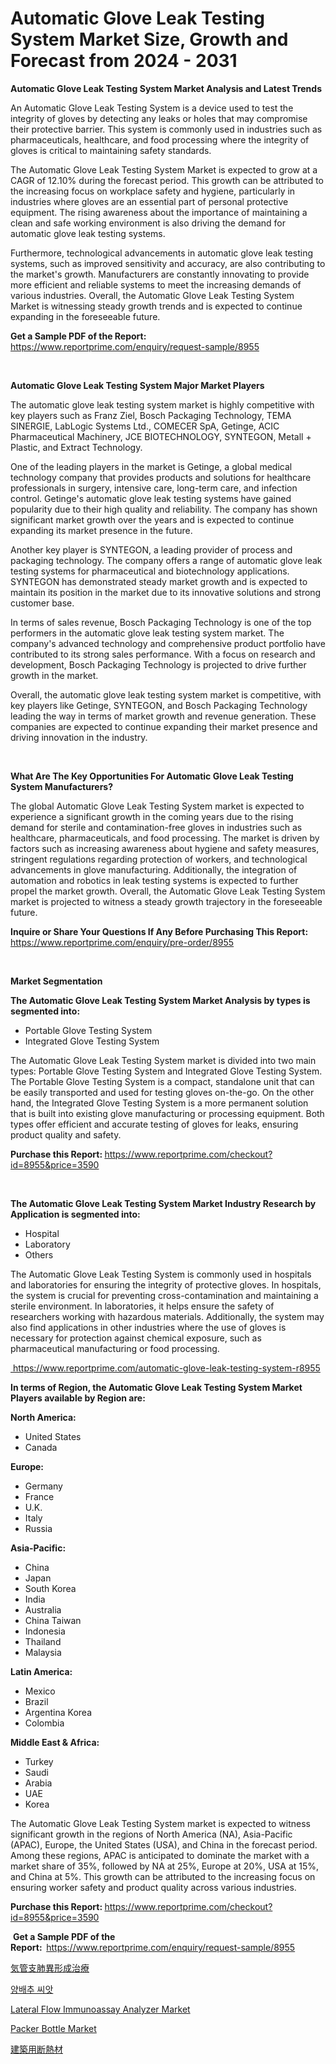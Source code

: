 <p><h1>Automatic Glove Leak Testing System Market Size, Growth and Forecast from 2024 - 2031</h1></p><p><strong>Automatic Glove Leak Testing System Market Analysis and Latest Trends</strong></p>
<p><p>An Automatic Glove Leak Testing System is a device used to test the integrity of gloves by detecting any leaks or holes that may compromise their protective barrier. This system is commonly used in industries such as pharmaceuticals, healthcare, and food processing where the integrity of gloves is critical to maintaining safety standards.</p><p>The Automatic Glove Leak Testing System Market is expected to grow at a CAGR of 12.10% during the forecast period. This growth can be attributed to the increasing focus on workplace safety and hygiene, particularly in industries where gloves are an essential part of personal protective equipment. The rising awareness about the importance of maintaining a clean and safe working environment is also driving the demand for automatic glove leak testing systems.</p><p>Furthermore, technological advancements in automatic glove leak testing systems, such as improved sensitivity and accuracy, are also contributing to the market's growth. Manufacturers are constantly innovating to provide more efficient and reliable systems to meet the increasing demands of various industries. Overall, the Automatic Glove Leak Testing System Market is witnessing steady growth trends and is expected to continue expanding in the foreseeable future.</p></p>
<p><strong>Get a Sample PDF of the Report:&nbsp;</strong> <a href="https://www.reportprime.com/enquiry/request-sample/8955">https://www.reportprime.com/enquiry/request-sample/8955</a></p>
<p>&nbsp;</p>
<p><strong>Automatic Glove Leak Testing System Major Market Players</strong></p>
<p><p>The automatic glove leak testing system market is highly competitive with key players such as Franz Ziel, Bosch Packaging Technology, TEMA SINERGIE, LabLogic Systems Ltd., COMECER SpA, Getinge, ACIC Pharmaceutical Machinery, JCE BIOTECHNOLOGY, SYNTEGON, Metall + Plastic, and Extract Technology.</p><p>One of the leading players in the market is Getinge, a global medical technology company that provides products and solutions for healthcare professionals in surgery, intensive care, long-term care, and infection control. Getinge's automatic glove leak testing systems have gained popularity due to their high quality and reliability. The company has shown significant market growth over the years and is expected to continue expanding its market presence in the future.</p><p>Another key player is SYNTEGON, a leading provider of process and packaging technology. The company offers a range of automatic glove leak testing systems for pharmaceutical and biotechnology applications. SYNTEGON has demonstrated steady market growth and is expected to maintain its position in the market due to its innovative solutions and strong customer base.</p><p>In terms of sales revenue, Bosch Packaging Technology is one of the top performers in the automatic glove leak testing system market. The company's advanced technology and comprehensive product portfolio have contributed to its strong sales performance. With a focus on research and development, Bosch Packaging Technology is projected to drive further growth in the market.</p><p>Overall, the automatic glove leak testing system market is competitive, with key players like Getinge, SYNTEGON, and Bosch Packaging Technology leading the way in terms of market growth and revenue generation. These companies are expected to continue expanding their market presence and driving innovation in the industry.</p></p>
<p>&nbsp;</p>
<p><strong>What Are The Key Opportunities For Automatic Glove Leak Testing System Manufacturers?</strong></p>
<p><p>The global Automatic Glove Leak Testing System market is expected to experience a significant growth in the coming years due to the rising demand for sterile and contamination-free gloves in industries such as healthcare, pharmaceuticals, and food processing. The market is driven by factors such as increasing awareness about hygiene and safety measures, stringent regulations regarding protection of workers, and technological advancements in glove manufacturing. Additionally, the integration of automation and robotics in leak testing systems is expected to further propel the market growth. Overall, the Automatic Glove Leak Testing System market is projected to witness a steady growth trajectory in the foreseeable future.</p></p>
<p><strong>Inquire or Share Your Questions If Any Before Purchasing This Report:</strong> <a href="https://www.reportprime.com/enquiry/pre-order/8955">https://www.reportprime.com/enquiry/pre-order/8955</a></p>
<p>&nbsp;</p>
<p><strong>Market Segmentation</strong></p>
<p><strong>The Automatic Glove Leak Testing System Market Analysis by types is segmented into:</strong></p>
<p><ul><li>Portable Glove Testing System</li><li>Integrated Glove Testing System</li></ul></p>
<p><p>The Automatic Glove Leak Testing System market is divided into two main types: Portable Glove Testing System and Integrated Glove Testing System. The Portable Glove Testing System is a compact, standalone unit that can be easily transported and used for testing gloves on-the-go. On the other hand, the Integrated Glove Testing System is a more permanent solution that is built into existing glove manufacturing or processing equipment. Both types offer efficient and accurate testing of gloves for leaks, ensuring product quality and safety.</p></p>
<p><strong>Purchase this Report:&nbsp;</strong><a href="https://www.reportprime.com/checkout?id=8955&price=3590">https://www.reportprime.com/checkout?id=8955&price=3590</a></p>
<p>&nbsp;</p>
<p><strong>The Automatic Glove Leak Testing System Market Industry Research by Application is segmented into:</strong></p>
<p><ul><li>Hospital</li><li>Laboratory</li><li>Others</li></ul></p>
<p><p>The Automatic Glove Leak Testing System is commonly used in hospitals and laboratories for ensuring the integrity of protective gloves. In hospitals, the system is crucial for preventing cross-contamination and maintaining a sterile environment. In laboratories, it helps ensure the safety of researchers working with hazardous materials. Additionally, the system may also find applications in other industries where the use of gloves is necessary for protection against chemical exposure, such as pharmaceutical manufacturing or food processing.</p></p>
<p><a href="https://www.reportprime.com/automatic-glove-leak-testing-system-r8955">&nbsp;https://www.reportprime.com/automatic-glove-leak-testing-system-r8955</a></p>
<p><strong>In terms of Region, the Automatic Glove Leak Testing System Market Players available by Region are:</strong></p>
<p>
    <p> <strong> North America: </strong>
        <ul>
            <li>United States</li>
            <li>Canada</li>
        </ul>
        </p> 
    <p> <strong> Europe: </strong>
        <ul>
            <li>Germany</li>
            <li>France</li>
            <li>U.K.</li>
            <li>Italy</li>
            <li>Russia</li>
        </ul>
        </p> 
    <p> <strong> Asia-Pacific: </strong>
        <ul>
            <li>China</li>
            <li>Japan</li>
            <li>South Korea</li>
            <li>India</li>
            <li>Australia</li>
            <li>China Taiwan</li>
            <li>Indonesia</li>
            <li>Thailand</li>
            <li>Malaysia</li>
        </ul>
        </p> 
    <p> <strong> Latin America: </strong>
        <ul>
            <li>Mexico</li>
            <li>Brazil</li>
            <li>Argentina Korea</li>
            <li>Colombia</li>
        </ul>
        </p> 
    <p> <strong> Middle East & Africa: </strong>
        <ul>
            <li>Turkey</li>
            <li>Saudi</li>
            <li>Arabia</li>
            <li>UAE</li>
            <li>Korea</li>
        </ul>
    </p>
    </p>
<p><p>The Automatic Glove Leak Testing System market is expected to witness significant growth in the regions of North America (NA), Asia-Pacific (APAC), Europe, the United States (USA), and China in the forecast period. Among these regions, APAC is anticipated to dominate the market with a market share of 35%, followed by NA at 25%, Europe at 20%, USA at 15%, and China at 5%. This growth can be attributed to the increasing focus on ensuring worker safety and product quality across various industries.</p></p>
<p><strong>Purchase this Report: </strong><a href="https://www.reportprime.com/checkout?id=8955&price=3590">https://www.reportprime.com/checkout?id=8955&price=3590</a></p>
<p>&nbsp;<strong>Get a Sample PDF of the Report:&nbsp;&nbsp;</strong><a href="https://www.reportprime.com/enquiry/request-sample/8955">https://www.reportprime.com/enquiry/request-sample/8955</a></p>
<p><strong></strong></p>
<p><p><a href="https://github.com/jkjreqjscoxx7/Market-Research-Report-List-1/blob/main/837234923259.md">気管支肺異形成治療</a></p><p><a href="https://github.com/BrettWeberrt8767765/Market-Research-Report-List-1/blob/main/696869921195.md">양배추 씨앗</a></p><p><a href="https://github.com/brenzgnarento/Market-Research-Report-List-2/blob/main/lateral-flow-immunoassay-analyzer-market.md">Lateral Flow Immunoassay Analyzer Market</a></p><p><a href="https://issuu.com/reportprime-2/docs/packer-bottle-market-size-2030.pptx">Packer Bottle Market</a></p><p><a href="https://github.com/hilmi-2a/Market-Research-Report-List-1/blob/main/524225123261.md">建築用断熱材</a></p></p>
